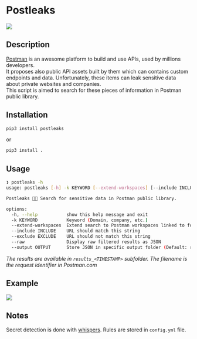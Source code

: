 # Postleaks

![](assets/postleaks-50.png)

## Description

[Postman](https://www.postman.com/home) is an awesome platform to build and use APIs, used by millions developers.  
It proposes also public API assets built by them which can contains custom endpoints and data. Unfortunately, these items can leak sensitive data about private websites and companies.  
This script is aimed to search for these pieces of information in Postman public library.

## Installation

```bash
pip3 install postleaks
```

or 

```bash
pip3 install .
```

## Usage

```bash
❯ postleaks -h
usage: postleaks [-h] -k KEYWORD [--extend-workspaces] [--include INCLUDE] [--exclude EXCLUDE] [--raw] [--output OUTPUT]

Postleaks 🚀💧 Search for sensitive data in Postman public library.

options:
  -h, --help           show this help message and exit
  -k KEYWORD           Keyword (Domain, company, etc.)
  --extend-workspaces  Extend search to Postman workspaces linked to found requests (Warning: request consuming and risk of false positive)
  --include INCLUDE    URL should match this string
  --exclude EXCLUDE    URL should not match this string
  --raw                Display raw filtered results as JSON
  --output OUTPUT      Store JSON in specific output folder (Default: results_<TIMESTAMP>)
```

*The results are available in `results_<TIMESTAMP>` subfolder. The filename is the request identifier in Postman.com*

## Example

![](assets/example.png)

## Notes

Secret detection is done with [whispers](https://github.com/adeptex/whispers). Rules are stored in `config.yml` file.
